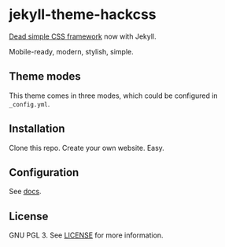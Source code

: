 # jekyll-theme-hackcss

[Dead simple CSS framework](http://hackcss.com/) now with Jekyll.

Mobile-ready, modern, stylish, simple.

## Theme modes

This theme comes in three modes, which could be configured in `_config.yml`.




## Installation

Clone this repo. Create your own website. Easy.

## Configuration

See [docs](https://github.com/wemake-services/jekyll-theme-hackcss/blob/gh-pages/docs.md).

## License

GNU PGL 3. See [LICENSE](https://github.com/wemake-services/jekyll-theme-hackcss/blob/3cbe97b71a56a19eba386dd928e125b71e50c71e/LICENSE) for more information.
